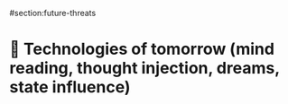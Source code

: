 #section:future-threats

# 🤖 Technologies of tomorrow (mind reading, thought injection, dreams, state influence)

<!-- Add content here -->
